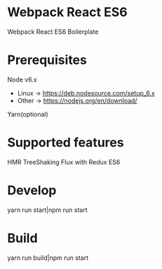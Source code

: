 # Webpack React ES6
Webpack React ES6 Boilerplate

# Prerequisites
Node v6.x
- Linux -> https://deb.nodesource.com/setup_6.x
- Other -> https://nodejs.org/en/download/

Yarn(optional)

# Supported features
HMR
TreeShaking
Flux with Redux
ES6

# Develop
yarn run start|npm run start

# Build
yarn run build|npm run start
